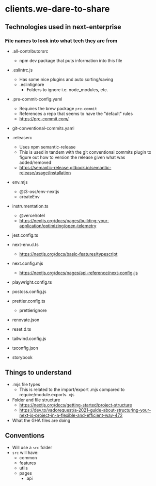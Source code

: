 # clients.we-dare-to-share

## Technologies used in next-enterprise

### File names to look into what tech they are from

- .all-contributorsrc
  - npm dev package that puts information into this file
- .eslintrc.js
  - Has some nice plugins and auto sorting/saving
  - .eslintignore
    - Folders to ignore i.e. node_modules, etc.
- .pre-commit-config.yaml
  - Requires the brew package `pre-commit`
  - References a repo that seems to have the "default" rules
  - https://pre-commit.com/
- git-conventional-commits.yaml
- .releaserc

  - Uses npm semantic-release
  - This is used in tandem with the git conventional commits plugin to figure out how to version the release given what was added/removed
  - https://semantic-release.gitbook.io/semantic-release/usage/installation

- env.mjs
  - @t3-oss/env-nextjs
  - createEnv
- instrumentation.ts
  - @vercel/otel
  - https://nextjs.org/docs/pages/building-your-application/optimizing/open-telemetry
- jest.config.ts
- next-env.d.ts
  - https://nextjs.org/docs/basic-features/typescript
- next.config.mjs
  - https://nextjs.org/docs/pages/api-reference/next-config-js
- playwright.config.ts
- postcss.config.js
- prettier.config.ts
  - prettierignore
- renovate.json
- reset.d.ts
- tailwind.config.js
- tsconfig.json
- storybook

## Things to understand

- .mjs file types
  - This is related to the import/export .mjs compared to require/module.exports .cjs
- Folder and file structure
  - https://nextjs.org/docs/getting-started/project-structure
  - https://dev.to/vadorequest/a-2021-guide-about-structuring-your-next-js-project-in-a-flexible-and-efficient-way-472
- What the GHA files are doing

## Conventions

- Will use a `src` folder
- `src` will have:
  - common
  - features
  - utils
  - pages
    - api
